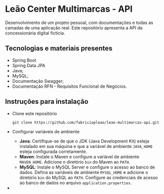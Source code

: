 # Leão Center Multimarcas - API
Desenvolvimento de um projeto pessoal, com documentações e todas as camadas de uma aplicação real. Este repositório apresenta a API da concessionária digital fictícia.

## Tecnologias e materiais presentes
 - Spring Boot
 - Spring Data JPA
 - Java;
 - MySQL;
 - Documentação Swagger;
 - Documentação RFN - Requisitos Funcional de Negócios.

## Instruções para instalação
 - Clone este repositório
   
       git clone https://github.com/fabriciopleao/leao-multimarcas-api.git
 
 - Configurar variáveis de ambiente
   - **Java**: Certifique-se de que o JDK (Java Development Kit) esteja instalado em sua máquina e que a variável de ambiente `JAVA_HOME` esteja configurada corretamente.
   - **Maven**: Instale o Maven e configure a variável de ambiente `MAVEN_HOME`. Adicione o diretório `bin` do Maven ao `PATH`.
   - **MySQL**: Instale o MySQL Server e configure o acesso ao banco de dados. Defina as variáveis de ambiente `MYSQL_HOME` e adicione o diretório `bin` do MySQL ao `PATH`. Configure as credenciais de acesso ao banco de dados no arquivo `application.properties`.
 - 
